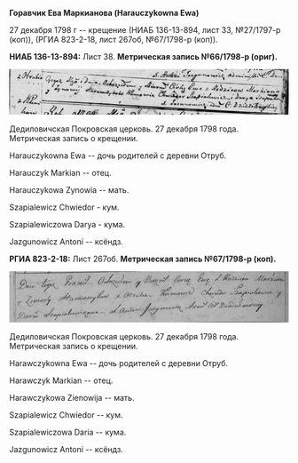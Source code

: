 **Горавчик Ева Маркианова (Harauczykowna Ewa)**

27 декабря 1798 г -- крещение (НИАБ 136-13-894, лист 33, №27/1797-р
(коп)), (РГИА 823-2-18, лист 267об, №67/1798-р (коп)).

**НИАБ 136-13-894:** Лист 38. **Метрическая запись №66/1798-р (ориг).**

![](./media/22036579074d736066bf337088481e380e1f70ef.png)

Дедиловичская Покровская церковь. 27 декабря 1798 года. Метрическая
запись о крещении.

Harauczykowna Ewa -- дочь родителей с деревни Отруб.

Harauczyk Markian -- отец.

Harauczykowa Zynowia -- мать.

Szapialewicz Chwiedor - кум.

Szapialewiczowa Darya - кума.

Jazgunowicz Antoni -- ксёндз.

**РГИА 823-2-18:** Лист 267об. **Метрическая запись №67/1798-р (коп).**

![](./media/bc339d4ff1d0b6cb31e67a028394bc4063146318.png)

Дедиловичская Покровская церковь. 27 декабря 1798 года. Метрическая
запись о крещении.

Harawczykowna Ewa -- дочь родителей с деревни Отруб.

Harawczyk Markian -- отец.

Harawczykowa Zienowija -- мать.

Szapialewicz Chwiedor -- кум.

Szapialewiczowa Daria -- кума.

Jazgunowicz Antoni -- ксёндз.
